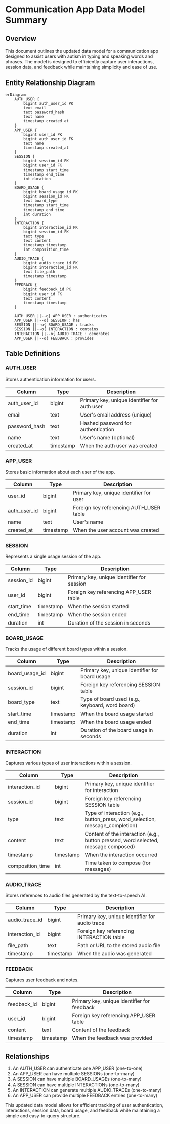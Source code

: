 # Communication App Data Model Summary

## Overview

This document outlines the updated data model for a communication app designed to assist users with autism in typing and speaking words and phrases. The model is designed to efficiently capture user interactions, session data, and feedback while maintaining simplicity and ease of use.

## Entity Relationship Diagram

```mermaid
erDiagram
    AUTH_USER {
        bigint auth_user_id PK
        text email
        text password_hash
        text name
        timestamp created_at
    }
    APP_USER {
        bigint user_id PK
        bigint auth_user_id FK
        text name
        timestamp created_at
    }
    SESSION {
        bigint session_id PK
        bigint user_id FK
        timestamp start_time
        timestamp end_time
        int duration
    }
    BOARD_USAGE {
        bigint board_usage_id PK
        bigint session_id FK
        text board_type
        timestamp start_time
        timestamp end_time
        int duration
    }
    INTERACTION {
        bigint interaction_id PK
        bigint session_id FK
        text type
        text content
        timestamp timestamp
        int composition_time
    }
    AUDIO_TRACE {
        bigint audio_trace_id PK
        bigint interaction_id FK
        text file_path
        timestamp timestamp
    }
    FEEDBACK {
        bigint feedback_id PK
        bigint user_id FK
        text content
        timestamp timestamp
    }

    AUTH_USER ||--o| APP_USER : authenticates
    APP_USER ||--o{ SESSION : has
    SESSION ||--o{ BOARD_USAGE : tracks
    SESSION ||--o{ INTERACTION : contains
    INTERACTION ||--o{ AUDIO_TRACE : generates
    APP_USER ||--o{ FEEDBACK : provides
```

## Table Definitions

### AUTH_USER

Stores authentication information for users.

| Column         | Type      | Description                           |
|----------------|-----------|---------------------------------------|
| auth_user_id   | bigint    | Primary key, unique identifier for auth user |
| email          | text      | User's email address (unique)         |
| password_hash  | text      | Hashed password for authentication    |
| name           | text      | User's name (optional)                |
| created_at     | timestamp | When the auth user was created        |

### APP_USER

Stores basic information about each user of the app.

| Column         | Type      | Description                           |
|----------------|-----------|---------------------------------------|
| user_id        | bigint    | Primary key, unique identifier for user |
| auth_user_id   | bigint    | Foreign key referencing AUTH_USER table |
| name           | text      | User's name                           |
| created_at     | timestamp | When the user account was created     |

### SESSION

Represents a single usage session of the app.

| Column      | Type      | Description                           |
|-------------|-----------|---------------------------------------|
| session_id  | bigint    | Primary key, unique identifier for session |
| user_id     | bigint    | Foreign key referencing APP_USER table |
| start_time  | timestamp | When the session started              |
| end_time    | timestamp | When the session ended                |
| duration    | int       | Duration of the session in seconds    |

### BOARD_USAGE

Tracks the usage of different board types within a session.

| Column         | Type      | Description                           |
|----------------|-----------|---------------------------------------|
| board_usage_id | bigint    | Primary key, unique identifier for board usage |
| session_id     | bigint    | Foreign key referencing SESSION table |
| board_type     | text      | Type of board used (e.g., keyboard, word board) |
| start_time     | timestamp | When the board usage started          |
| end_time       | timestamp | When the board usage ended            |
| duration       | int       | Duration of the board usage in seconds |

### INTERACTION

Captures various types of user interactions within a session.

| Column           | Type      | Description                           |
|------------------|-----------|---------------------------------------|
| interaction_id   | bigint    | Primary key, unique identifier for interaction |
| session_id       | bigint    | Foreign key referencing SESSION table |
| type             | text      | Type of interaction (e.g., button_press, word_selection, message_completion) |
| content          | text      | Content of the interaction (e.g., button pressed, word selected, message composed) |
| timestamp        | timestamp | When the interaction occurred         |
| composition_time | int       | Time taken to compose (for messages)  |

### AUDIO_TRACE

Stores references to audio files generated by the text-to-speech AI.

| Column         | Type      | Description                           |
|----------------|-----------|---------------------------------------|
| audio_trace_id | bigint    | Primary key, unique identifier for audio trace |
| interaction_id | bigint    | Foreign key referencing INTERACTION table |
| file_path      | text      | Path or URL to the stored audio file  |
| timestamp      | timestamp | When the audio was generated          |

### FEEDBACK

Captures user feedback and notes.

| Column      | Type      | Description                           |
|-------------|-----------|---------------------------------------|
| feedback_id | bigint    | Primary key, unique identifier for feedback |
| user_id     | bigint    | Foreign key referencing APP_USER table |
| content     | text      | Content of the feedback               |
| timestamp   | timestamp | When the feedback was provided        |

## Relationships

1. An AUTH_USER can authenticate one APP_USER (one-to-one)
2. An APP_USER can have multiple SESSIONs (one-to-many)
3. A SESSION can have multiple BOARD_USAGEs (one-to-many)
4. A SESSION can have multiple INTERACTIONs (one-to-many)
5. An INTERACTION can generate multiple AUDIO_TRACEs (one-to-many)
6. An APP_USER can provide multiple FEEDBACK entries (one-to-many)

This updated data model allows for efficient tracking of user authentication, interactions, session data, board usage, and feedback while maintaining a simple and easy-to-query structure.